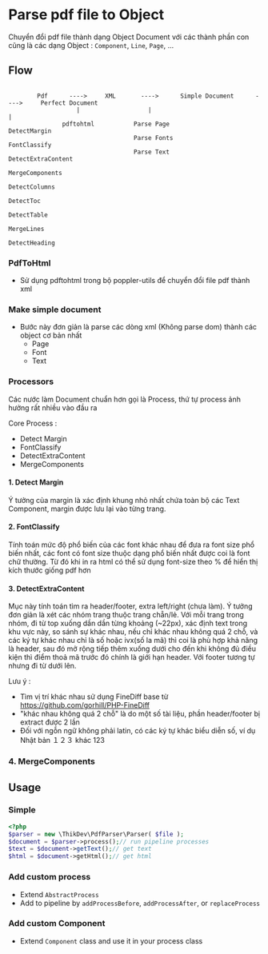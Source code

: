 # Parse pdf file to Object 

Chuyển đổi pdf file thành dạng Object Document với các thành phần con 
cũng là các dạng Object : `Component`, `Line`, `Page`, ...

## Flow

```

        Pdf      ---->     XML       ---->      Simple Document      ---->     Perfect Document
                   |                   |                               | 
               pdftohtml           Parse Page                    DetectMargin
                                   Parse Fonts                   FontClassify
                                   Parse Text                    DetectExtraContent
                                                                 MergeComponents
                                                                 DetectColumns
                                                                 DetectToc
                                                                 DetectTable
                                                                 MergeLines
                                                                 DetectHeading

```
  
  
### PdfToHtml

- Sử dụng pdftohtml trong bộ poppler-utils để chuyển đổi file pdf thành xml

### Make simple document

- Bước này đơn giản là parse các dòng xml (Không parse dom) thành các object cơ bản nhất
  - Page
  - Font
  - Text
  
### Processors

Các nước làm Document chuẩn hơn gọi là Process, thứ tự process ảnh hưởng rất nhiều vào đầu ra

Core Process :

- Detect Margin
- FontClassify
- DetectExtraContent
- MergeComponents

#### 1. Detect Margin

Ý tưởng của margin là xác định khung nhỏ nhất chứa toàn bộ các Text Component, margin được lưu lại vào từng trang.

#### 2. FontClassify

Tính toán mức độ phổ biến của các font khác nhau để đưa ra font size phổ biến nhất, các font có font size thuộc dạng phổ 
biến nhất được coi là font chữ thường. Từ đó khi in ra html có thể sử dụng font-size theo % để hiển thị kích thước giống 
pdf hơn

#### 3. DetectExtraContent

Mục này tính toán tìm ra header/footer, extra left/right (chưa làm). Ý tưởng đơn giản là xét các nhóm trang thuộc trang 
chẵn/lẻ. Với mỗi trang trong nhóm, đi từ top xuống dần dần từng khoảng (~22px), xác định text trong khu vực này, so sánh 
sự khác nhau, nếu chỉ khác nhau không quá 2 chỗ, và các ký tự khác nhau chỉ là số hoặc ivx(số la mã) thì coi là phù hợp
khả năng là header, sau đó mở rộng tiếp thêm xuống dưới cho đến khi không đủ điều kiện thì điểm thoả mã trước đó chính 
là giới hạn header. Với footer tương tự nhưng đi từ dưới lên.

Lưu ý :

- Tìm vị trí khác nhau sử dụng FineDiff base từ https://github.com/gorhill/PHP-FineDiff
- "khác nhau không quá 2 chỗ" là do một số tài liệu, phần header/footer bị extract được 2 lần
- Đối với ngỗn ngữ không phải latin, có các ký tự khác biểu diễn số, ví dụ Nhật bản １２３ khác 123 

### 4. MergeComponents
 

## Usage

### Simple

```php
<?php
$parser = new \ThikDev\PdfParser\Parser( $file );
$document = $parser->process();// run pipeline processes
$text = $document->getText();// get text
$html = $document->getHtml();// get html
```

### Add custom process

- Extend `AbstractProcess`
- Add to pipeline by `addProcessBefore`, `addProcessAfter`, or `replaceProcess`

### Add custom Component

- Extend `Component` class and use it in your process class
